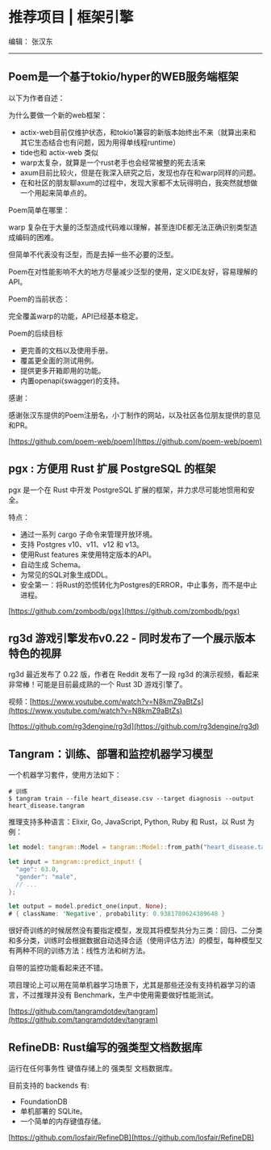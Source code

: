 # 推荐项目 |  框架引擎

编辑： 张汉东

---

## Poem是一个基于tokio/hyper的WEB服务端框架

以下为作者自述：

为什么要做一个新的web框架：

- actix-web目前仅维护状态，和tokio1兼容的新版本始终出不来（就算出来和其它生态结合也有问题，因为用得单线程runtime）
- tide也和 actix-web 类似
- warp太复杂，就算是一个rust老手也会经常被整的死去活来
- axum目前比较火，但是在我深入研究之后，发现也存在和warp同样的问题。
- 在和社区的朋友聊axum的过程中，发现大家都不太玩得明白，我突然就想做一个用起来简单点的。

Poem简单在哪里：

warp 复杂在于大量的泛型造成代码难以理解，甚至连IDE都无法正确识别类型造成编码的困难。

但简单不代表没有泛型，而是去掉一些不必要的泛型。

Poem在对性能影响不大的地方尽量减少泛型的使用，定义IDE友好，容易理解的API。

Poem的当前状态：

完全覆盖warp的功能，API已经基本稳定。

Poem的后续目标

- 更完善的文档以及使用手册。
- 覆盖更全面的测试用例。
- 提供更多开箱即用的功能。
- 内置openapi(swagger)的支持。

感谢：

感谢张汉东提供的Poem注册名，小丁制作的网站，以及社区各位朋友提供的意见和PR。

[https://github.com/poem-web/poem](https://github.com/poem-web/poem)

## pgx : 方便用 Rust 扩展 PostgreSQL 的框架

pgx 是一个在 Rust 中开发 PostgreSQL 扩展的框架，并力求尽可能地惯用和安全。

特点：

- 通过一系列 cargo 子命令来管理开放环境。
- 支持 Postgres v10、v11、v12 和 v13。
- 使用Rust features 来使用特定版本的API。
- 自动生成 Schema。
- 为常见的SQL对象生成DDL。
- 安全第一：将Rust的恐慌转化为Postgres的ERROR，中止事务，而不是中止进程。

[https://github.com/zombodb/pgx](https://github.com/zombodb/pgx)


## rg3d 游戏引擎发布v0.22 - 同时发布了一个展示版本特色的视屏

rg3d 最近发布了 0.22 版，作者在 Reddit 发布了一段 rg3d 的演示视频，看起来非常棒！可能是目前最成熟的一个 Rust 3D 游戏引擎了。

视频：[https://www.youtube.com/watch?v=N8kmZ9aBtZs](https://www.youtube.com/watch?v=N8kmZ9aBtZs)

[https://github.com/rg3dengine/rg3d](https://github.com/rg3dengine/rg3d)



## Tangram：训练、部署和监控机器学习模型

一个机器学习套件，使用方法如下：

```
# 训练
$ tangram train --file heart_disease.csv --target diagnosis --output heart_disease.tangram
```

推理支持多种语言：Elixir, Go, JavaScript, Python, Ruby 和 Rust，以 Rust 为例：

```rust
let model: tangram::Model = tangram::Model::from_path("heart_disease.tangram", None).unwrap();

let input = tangram::predict_input! {
  "age": 63.0,
  "gender": "male",
  // ...
};

let output = model.predict_one(input, None);
# { className: 'Negative', probability: 0.9381780624389648 }
```
很好奇训练的时候居然没有要指定模型，发现其将模型共分为三类：回归、二分类和多分类，训练时会根据数据自动选择合适（使用评估方法）的模型，每种模型又有两种不同的训练方法：线性方法和树方法。

自带的监控功能看起来还不错。

项目理论上可以用在简单机器学习场景下，尤其是那些还没有支持机器学习的语言，不过推理并没有 Benchmark，生产中使用需要做好性能测试。

[https://github.com/tangramdotdev/tangram](https://github.com/tangramdotdev/tangram)

## RefineDB: Rust编写的强类型文档数据库

运行在任何事务性 键值存储上的 强类型 文档数据库。

目前支持的 backends 有:

- FoundationDB
- 单机部署的 SQLite。
- 一个简单的内存键值存储。

[https://github.com/losfair/RefineDB](https://github.com/losfair/RefineDB)

